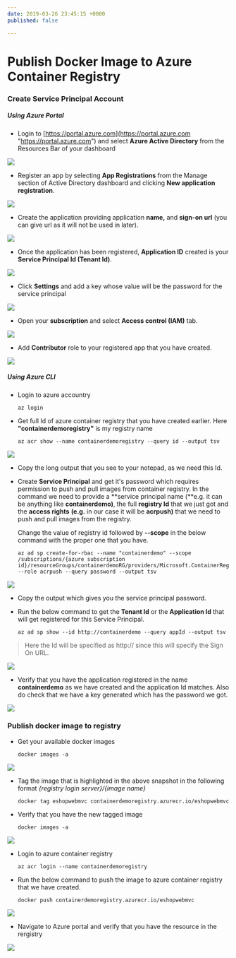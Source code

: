 ```yaml
---
date: 2019-03-26 23:45:15 +0000
published: false

---
```

# Publish Docker Image to Azure Container Registry

### Create Service Principal Account

##### Using Azure Portal

* Login to [https://portal.azure.com](https://portal.azure.com "https://portal.azure.com") and select **Azure Active Directory** from the Resources Bar of your dashboard

![](/uploads/azure_active_directory.png)

* Register an app by selecting **App Registrations** from the Manage section of Active Directory dashboard and clicking **New application registration**.

![](/uploads/app_registration_dashboard.png)

* Create the application providing application **name,** and **sign-on url** (you can give url as it will not be used in later).

![](/uploads/portal_app_creation.png)

* Once the application has been registered, **Application ID** created is your **Service Principal Id (Tenant Id)**.

![](/uploads/portal_app_id.png)

* Click **Settings** and add a key whose value will be the password for the service principal

![](/uploads/portal_app_key.png)

* Open your **subscription** and select **Access control (IAM)** tab.

![](/uploads/portal_iam_creation.png)

* Add **Contributor** role to your registered app that you have created.

![](/uploads/portal_add_role.png)

##### Using Azure CLI

* Login to azure accountry

      az login


* Get full Id of azure container registry that you have created earlier. Here **"containerdemoregistry"** is my registry name

      az acr show --name containerdemoregistry --query id --output tsv

![](/uploads/get_acr_id.png)

* Copy the long output that you see to your notepad, as we need this Id.
* Create **Service Principal** and get it's password which requires permission to push and pull images from container registry. In the command we need to provide a **service principal name (**e.g. it can be anything like **containerdemo)**, the full **registry Id** that we just got and the **access rights** **(e.g.** in our case it will be **acrpush)** that we need to push and pull images from the registry.

  Change the value of registry id followed by **--scope** in the below command with the proper one that you have.

      az ad sp create-for-rbac --name "containerdemo" --scope /subscriptions/{azure subscription id}/resourceGroups/containerdemoRG/providers/Microsoft.ContainerRegistry/registries/containerdemoregistry --role acrpush --query password --output tsv

![](/uploads/acr_create_service_principal.png)

* Copy the output which gives you the service principal password.
* Run the below command to get the **Tenant Id** or the **Application Id** that will get registered for this Service Principal.

      az ad sp show --id http://containerdemo --query appId --output tsv

> Here the Id will be specified as http:// since this will specify the Sign On URL.

![](/uploads/get_acr_app_id.png)

* Verify that you have the application registered in the name **containerdemo** as we have created and the application Id matches. Also do check that we have a key generated which has the password we got.

![](/uploads/acr_service_principal_verify.png)

### Publish docker image to registry

* Get your available docker images

      docker images -a

![](/uploads/docker_image_list.png)

* Tag the image that is highlighted in the above snapshot in the following format _{registry login server}/{image name}_

      docker tag eshopwebmvc containerdemoregistry.azurecr.io/eshopwebmvc


* Verify that you have the new tagged image

      docker images -a

![](/uploads/docker_tagged_image_list.png)

* Login to azure container registry

      az acr login --name containerdemoregistry


* Run the below command to push the image to azure container registry that we have created. 

      docker push containerdemoregistry.azurecr.io/eshopwebmvc

![](/uploads/docker_push_acr.png)

* Navigate to Azure portal and verify that you have the resource in the rergistry

![](/uploads/acr_image.png)